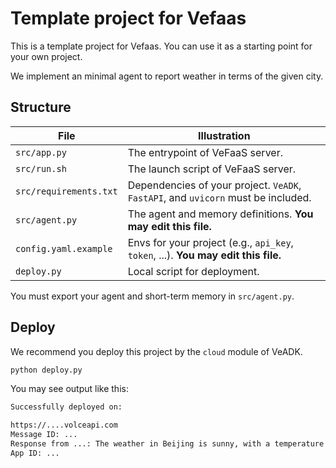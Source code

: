 # Template project for Vefaas

This is a template project for Vefaas. You can use it as a starting point for your own project.

We implement an minimal agent to report weather in terms of the given city.

## Structure

| File                   | Illustration |
|------------------------| - |
| `src/app.py`           | The entrypoint of VeFaaS server. |
| `src/run.sh`           | The launch script of VeFaaS server. |
| `src/requirements.txt` | Dependencies of your project. `VeADK`, `FastAPI`, and `uvicorn` must be included. |
| `src/agent.py`         | The agent and memory definitions. **You may edit this file.** |
| `config.yaml.example`  | Envs for your project (e.g., `api_key`, `token`, ...). **You may edit this file.** |
| `deploy.py`            | Local script for deployment. |

You must export your agent and short-term memory in `src/agent.py`.

## Deploy

We recommend you deploy this project by the `cloud` module of VeADK.

```bash
python deploy.py
```

You may see output like this:

```bash
Successfully deployed on:

https://....volceapi.com
Message ID: ...
Response from ...: The weather in Beijing is sunny, with a temperature of 25°C.
App ID: ...
```
